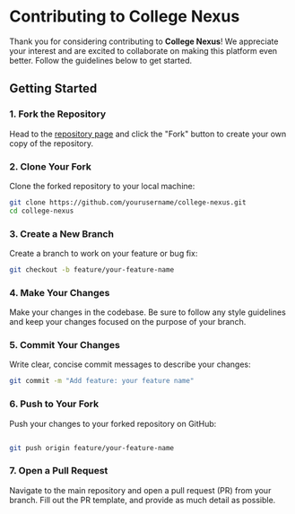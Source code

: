 # Contributing to College Nexus

Thank you for considering contributing to **College Nexus**! We appreciate your interest and are excited to collaborate on making this platform even better. Follow the guidelines below to get started.

## Getting Started

### 1. Fork the Repository

Head to the [repository page](https://github.com/yourusername/college-nexus) and click the "Fork" button to create your own copy of the repository.

### 2. Clone Your Fork

Clone the forked repository to your local machine:
```bash
git clone https://github.com/yourusername/college-nexus.git
cd college-nexus
```
### 3. Create a New Branch
Create a branch to work on your feature or bug fix:

```bash
git checkout -b feature/your-feature-name
```
### 4. Make Your Changes
Make your changes in the codebase. Be sure to follow any style guidelines and keep your changes focused on the purpose of your branch.

### 5. Commit Your Changes
Write clear, concise commit messages to describe your changes:

```bash
git commit -m "Add feature: your feature name"
```
### 6. Push to Your Fork
Push your changes to your forked repository on GitHub:

```bash

git push origin feature/your-feature-name
```
### 7. Open a Pull Request
Navigate to the main repository and open a pull request (PR) from your branch. Fill out the PR template, and provide as much detail as possible.

